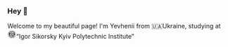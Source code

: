 ### Hey 👋
Welcome to my beautiful page!
I'm Yevhenii from 🇺🇦Ukraine, studying at <img src="kpi_logo.png" alt="KPI logo" width="20"/>“Igor Sikorsky Kyiv Polytechnic Institute”

